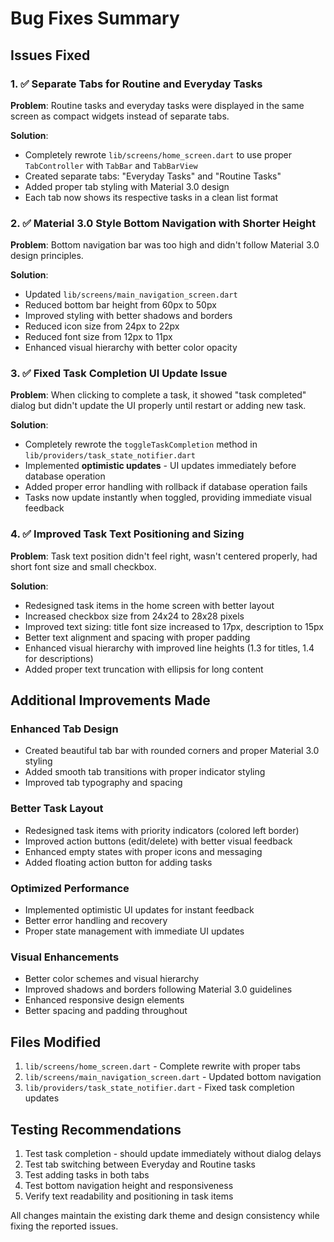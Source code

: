 # Bug Fixes Summary

## Issues Fixed

### 1. ✅ Separate Tabs for Routine and Everyday Tasks
**Problem**: Routine tasks and everyday tasks were displayed in the same screen as compact widgets instead of separate tabs.

**Solution**: 
- Completely rewrote `lib/screens/home_screen.dart` to use proper `TabController` with `TabBar` and `TabBarView`
- Created separate tabs: "Everyday Tasks" and "Routine Tasks"
- Added proper tab styling with Material 3.0 design
- Each tab now shows its respective tasks in a clean list format

### 2. ✅ Material 3.0 Style Bottom Navigation with Shorter Height
**Problem**: Bottom navigation bar was too high and didn't follow Material 3.0 design principles.

**Solution**:
- Updated `lib/screens/main_navigation_screen.dart`
- Reduced bottom bar height from 60px to 50px
- Improved styling with better shadows and borders
- Reduced icon size from 24px to 22px
- Reduced font size from 12px to 11px
- Enhanced visual hierarchy with better color opacity

### 3. ✅ Fixed Task Completion UI Update Issue
**Problem**: When clicking to complete a task, it showed "task completed" dialog but didn't update the UI properly until restart or adding new task.

**Solution**:
- Completely rewrote the `toggleTaskCompletion` method in `lib/providers/task_state_notifier.dart`
- Implemented **optimistic updates** - UI updates immediately before database operation
- Added proper error handling with rollback if database operation fails
- Tasks now update instantly when toggled, providing immediate visual feedback

### 4. ✅ Improved Task Text Positioning and Sizing
**Problem**: Task text position didn't feel right, wasn't centered properly, had short font size and small checkbox.

**Solution**:
- Redesigned task items in the home screen with better layout
- Increased checkbox size from 24x24 to 28x28 pixels
- Improved text sizing: title font size increased to 17px, description to 15px
- Better text alignment and spacing with proper padding
- Enhanced visual hierarchy with improved line heights (1.3 for titles, 1.4 for descriptions)
- Added proper text truncation with ellipsis for long content

## Additional Improvements Made

### Enhanced Tab Design
- Created beautiful tab bar with rounded corners and proper Material 3.0 styling
- Added smooth tab transitions with proper indicator styling
- Improved tab typography and spacing

### Better Task Layout
- Redesigned task items with priority indicators (colored left border)
- Improved action buttons (edit/delete) with better visual feedback
- Enhanced empty states with proper icons and messaging
- Added floating action button for adding tasks

### Optimized Performance
- Implemented optimistic UI updates for instant feedback
- Better error handling and recovery
- Proper state management with immediate UI updates

### Visual Enhancements
- Better color schemes and visual hierarchy
- Improved shadows and borders following Material 3.0 guidelines
- Enhanced responsive design elements
- Better spacing and padding throughout

## Files Modified

1. `lib/screens/home_screen.dart` - Complete rewrite with proper tabs
2. `lib/screens/main_navigation_screen.dart` - Updated bottom navigation
3. `lib/providers/task_state_notifier.dart` - Fixed task completion updates

## Testing Recommendations

1. Test task completion - should update immediately without dialog delays
2. Test tab switching between Everyday and Routine tasks
3. Test adding tasks in both tabs
4. Test bottom navigation height and responsiveness
5. Verify text readability and positioning in task items

All changes maintain the existing dark theme and design consistency while fixing the reported issues.